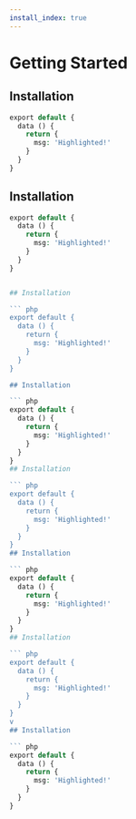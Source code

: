 ```yaml
---
install_index: true
---
```


# Getting Started


## Installation

``` php
export default {
  data () {
    return {
      msg: 'Highlighted!'
    }
  }
}
```

## Installation

``` php
export default {
  data () {
    return {
      msg: 'Highlighted!'
    }
  }
}


## Installation

``` php
export default {
  data () {
    return {
      msg: 'Highlighted!'
    }
  }
}

## Installation

``` php
export default {
  data () {
    return {
      msg: 'Highlighted!'
    }
  }
}
## Installation

``` php
export default {
  data () {
    return {
      msg: 'Highlighted!'
    }
  }
}
## Installation

``` php
export default {
  data () {
    return {
      msg: 'Highlighted!'
    }
  }
}
## Installation

``` php
export default {
  data () {
    return {
      msg: 'Highlighted!'
    }
  }
}
v
## Installation

``` php
export default {
  data () {
    return {
      msg: 'Highlighted!'
    }
  }
}
